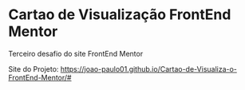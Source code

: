 # Cartao de Visualização FrontEnd Mentor
Terceiro desafio do site FrontEnd Mentor

Site do Projeto: https://joao-paulo01.github.io/Cartao-de-Visualiza-o-FrontEnd-Mentor/#
